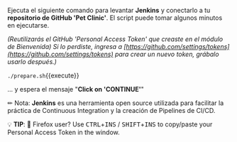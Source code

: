 Ejecuta el siguiente comando para levantar **Jenkins** y conectarlo a tu **repositorio de GitHub 'Pet Clinic'**. El script puede tomar algunos minutos en ejecutarse.

*(Reutilizarás el GitHub 'Personal Access Token' que creaste en el módulo de Bienvenida) Si lo perdiste, ingresa a 
[https://github.com/settings/tokens](https://github.com/settings/tokens) para crear un nuevo token, grábalo usarlo después.)*

  `./prepare.sh`{{execute}}

... y espera el mensaje "**Click on 'CONTINUE'**"

✏ Nota: **Jenkins** es una herramienta open source utilizada para facilitar la práctica de Continuous Integration y la creación de Pipelines de CI/CD.

💡 **TIP**: 🦊 Firefox user? Use <kbd>CTRL</kbd>+<kbd>INS</kbd> /
<kbd>SHIFT</kbd>+<kbd>INS</kbd> to copy/paste your Personal Access Token in the
window.
